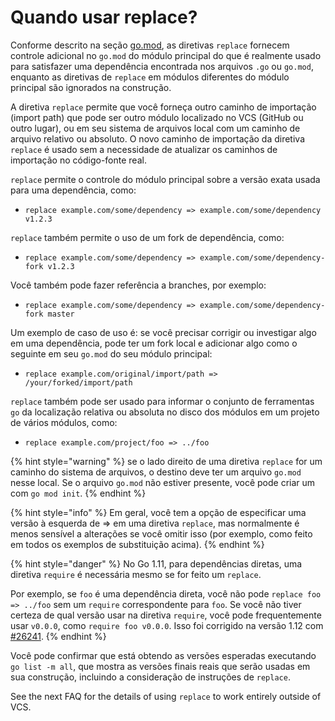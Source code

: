 # Quando usar replace?

Conforme descrito na seção [go.mod](novos-conceitos/go.mod.md), as diretivas `replace` fornecem controle adicional no `go.mod` do módulo principal do que é realmente usado para satisfazer uma dependência encontrada nos arquivos `.go` ou `go.mod`, enquanto as diretivas de `replace` em módulos diferentes do módulo principal são ignorados na construção.

A diretiva `replace` permite que você forneça outro caminho de importação \(import path\) que pode ser outro módulo localizado no VCS \(GitHub ou outro lugar\), ou em seu sistema de arquivos local com um caminho de arquivo relativo ou absoluto. O novo caminho de importação da diretiva `replace` é usado sem a necessidade de atualizar os caminhos de importação no código-fonte real.

`replace` permite o controle do módulo principal sobre a versão exata usada para uma dependência, como:

* `replace example.com/some/dependency => example.com/some/dependency v1.2.3`

`replace` também permite o uso de um fork de dependência, como:

* `replace example.com/some/dependency => example.com/some/dependency-fork v1.2.3`

Você também pode fazer referência a branches, por exemplo:

* `replace example.com/some/dependency => example.com/some/dependency-fork master`

Um exemplo de caso de uso é: se você precisar corrigir ou investigar algo em uma dependência, pode ter um fork local e adicionar algo como o seguinte em seu `go.mod` do seu módulo principal:

* `replace example.com/original/import/path => /your/forked/import/path`

`replace` também pode ser usado para informar o conjunto de ferramentas `go` da localização relativa ou absoluta no disco dos módulos em um projeto de vários módulos, como:

* `replace example.com/project/foo => ../foo`

{% hint style="warning" %}
se o lado direito de uma diretiva `replace` for um caminho do sistema de arquivos, o destino deve ter um arquivo `go.mod` nesse local. Se o arquivo `go.mod` não estiver presente, você pode criar um com `go mod init`.
{% endhint %}

{% hint style="info" %}
Em geral, você tem a opção de especificar uma versão à esquerda de =&gt; em uma diretiva `replace`, mas normalmente é menos sensível a alterações se você omitir isso \(por exemplo, como feito em todos os exemplos de substituição acima\).
{% endhint %}

{% hint style="danger" %}
No Go 1.11, para dependências diretas, uma diretiva `require` é necessária mesmo se for feito um `replace`.  
  
Por exemplo, se `foo` é uma dependência direta, você não pode `replace foo => ../foo` sem um `require` correspondente para `foo`. Se você não tiver certeza de qual versão usar na diretiva `require`, você pode frequentemente usar `v0.0.0`, como `require foo v0.0.0`. Isso foi corrigido na versão 1.12 com [\#26241](https://golang.org/issue/26241).
{% endhint %}

Você pode confirmar que está obtendo as versões esperadas executando `go list -m all`, que mostra as versões finais reais que serão usadas em sua construção, incluindo a consideração de instruções de `replace`.

See the next FAQ for the details of using `replace` to work entirely outside of VCS.





